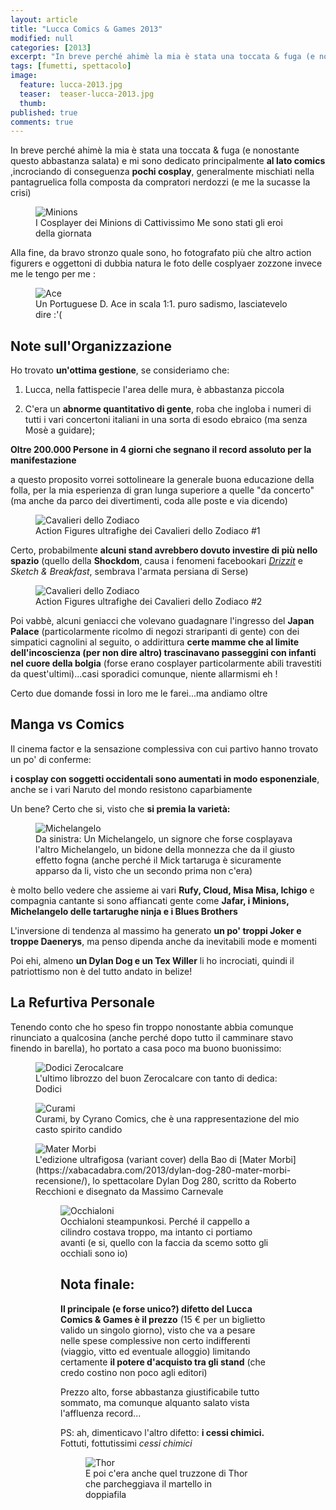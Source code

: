 ```yaml
---
layout: article
title: "Lucca Comics & Games 2013"
modified: null
categories: [2013]
excerpt: "In breve perché ahimè la mia è stata una toccata & fuga (e nonostante questo abbastanza salata) e mi sono dedicato principalmente al lato comics..."
tags: [fumetti, spettacolo]
image: 
  feature: lucca-2013.jpg
  teaser:  teaser-lucca-2013.jpg
  thumb: 
published: true
comments: true
---
```


In breve perché ahimè la mia è stata una toccata & fuga (e nonostante questo abbastanza salata) e mi sono dedicato principalmente **al lato comics** ,incrociando di conseguenza **pochi cosplay**, generalmente mischiati nella pantagruelica folla composta da compratori nerdozzi (e me la sucasse la crisi)

<figure>
	<img src="https://1.bp.blogspot.com/-8Qr8rff5vsQ/UnTNTvsdTNI/AAAAAAAAFRI/TXWREBONR0I/s1600/minions.jpg" alt="Minions">
	<figcaption>I Cosplayer dei Minions di Cattivissimo Me sono stati gli eroi della giornata</figcaption>
</figure>

Alla fine, da bravo stronzo quale sono, ho fotografato più che altro action figurers e oggettoni di dubbia natura le foto delle cosplyaer zozzone invece me le tengo per me :

<figure>
	<img src="https://2.bp.blogspot.com/--CXgczXraPU/UnTSMvjkr3I/AAAAAAAAFRs/dnJ4a5hdT8Y/s1600/ace.jpg" alt="Ace">
	<figcaption>Un Portuguese D. Ace in scala 1:1. puro sadismo, lasciatevelo dire :'(</figcaption>
</figure>

## Note sull'Organizzazione

Ho trovato **un'ottima gestione**, se consideriamo che:

1. Lucca, nella fattispecie l'area delle mura, è abbastanza piccola

2. C'era un **abnorme quantitativo di gente**, roba che ingloba i numeri di tutti i vari concertoni italiani in una sorta di esodo ebraico (ma senza Mosè a guidare);

**Oltre 200.000 Persone in 4 giorni che segnano il record assoluto per la manifestazione**

a questo proposito vorrei sottolineare la generale buona educazione della folla, per la mia esperienza di gran lunga superiore a quelle "da concerto" (ma anche da parco dei divertimenti, coda alle poste e via dicendo)

<figure>
	<img src="https://2.bp.blogspot.com/-ALzCyXPt6UY/UnTSEZT-bnI/AAAAAAAAFRg/-rZETZthx6Q/s1600/cavalieri+dello+zodiaco+2.jpg" alt="Cavalieri dello Zodiaco">
	<figcaption>Action Figures ultrafighe dei Cavalieri dello Zodiaco #1
</figcaption>
</figure>

Certo, probabilmente **alcuni stand avrebbero dovuto investire di più nello spazio** (quello della **Shockdom**, causa i fenomeni facebookari [_Drizzit_](https://xabacadabra.com/2013/drizzit-recensione/) e _Sketch & Breakfast_, sembrava l'armata persiana di Serse) 

<figure>
	<img src="https://1.bp.blogspot.com/-zRFuSa_VJZ0/UnTSMa2gEpI/AAAAAAAAFRo/x77RlUq-b0o/s1600/cavalieri+dello+zodiaco.jpg" alt="Cavalieri dello Zodiaco">
	<figcaption>Action Figures ultrafighe dei Cavalieri dello Zodiaco #2
</figcaption>
</figure>

Poi vabbè, alcuni geniacci che volevano guadagnare l'ingresso del **Japan Palace** (particolarmente ricolmo di negozi straripanti di gente) con dei simpatici cagnolini al seguito, o addirittura **certe mamme che al limite dell'incoscienza (per non dire altro) trascinavano passeggini con infanti nel cuore della bolgia** (forse erano cosplayer particolarmente abili travestiti da quest'ultimi)...casi sporadici comunque, niente allarmismi eh !

Certo due domande fossi in loro me le farei...ma andiamo oltre

## Manga vs Comics

Il cinema factor e la sensazione complessiva con cui partivo hanno trovato un po' di conferme: 

**i cosplay con soggetti occidentali sono aumentati in modo esponenziale**, anche se i vari Naruto del mondo resistono caparbiamente

Un bene? Certo che si, visto che **si premia la varietà:**

<figure>
	<img src="https://3.bp.blogspot.com/-MCq9vdA3er4/UnUIC25isCI/AAAAAAAAFTw/iBlPEVegcuY/s1600/100_1548.JPG" alt="Michelangelo">
	<figcaption>Da sinistra: Un Michelangelo, un signore che forse cosplayava l'altro Michelangelo, un bidone della monnezza che da il giusto effetto fogna (anche perché il Mick tartaruga è sicuramente apparso da li, visto che un secondo prima non c'era)
</figcaption>
</figure>

è molto bello vedere che assieme ai vari **Rufy, Cloud, Misa Misa, Ichigo** e compagnia cantante si sono affiancati gente come **Jafar, i Minions, Michelangelo delle tartarughe ninja e i Blues Brothers**

L'inversione di tendenza al massimo ha generato **un po' troppi Joker e troppe Daenerys**, ma penso dipenda anche da inevitabili mode e momenti

Poi ehi, almeno **un Dylan Dog e un Tex Willer** li ho incrociati, quindi il patriottismo non è del tutto andato in belize!

## La Refurtiva Personale

Tenendo conto che ho speso fin troppo nonostante abbia comunque rinunciato a qualcosina (anche perché dopo tutto il camminare stavo finendo in barella), ho portato a casa poco ma buono buonissimo:

<figure>
	<img src="https://3.bp.blogspot.com/-OI2C8mo67fs/UnUFLwPIDzI/AAAAAAAAFTE/3_sKcugSB7M/s1600/100_1558.JPG" alt="Dodici Zerocalcare">
	<figcaption>L'ultimo librozzo del buon Zerocalcare con tanto di dedica: Dodici</figcaption>
</figure>

<figure>
	<img src="https://3.bp.blogspot.com/-VSZ4m7oIbAw/UnUFimzPd_I/AAAAAAAAFTU/ScV78N0kzAQ/s1600/100_1566.JPG" alt="Curami">
	<figcaption>Curami, by Cyrano Comics, che è una rappresentazione del mio casto spirito candido
</figcaption>
</figure>

<figure>
	<img src="https://4.bp.blogspot.com/-aEmGqX_Vsek/UnUFfnydUCI/AAAAAAAAFTM/VZNIxFt9Dgo/s1600/mater+morbi.jpg" alt="Mater Morbi">
	<figcaption>L'edizione ultrafigosa (variant cover) della Bao di [Mater Morbi](https://xabacadabra.com/2013/dylan-dog-280-mater-morbi-recensione/), lo spettacolare Dylan Dog 280, scritto da Roberto Recchioni e disegnato da Massimo Carnevale
</figcaption>

<figure>
	<img src="https://3.bp.blogspot.com/-E4x32nmLVpI/UnUFoUxAfeI/AAAAAAAAFTc/yLQoHiUXSrc/s1600/steampunkxab.jpg" alt="Occhialoni">
	<figcaption>Occhialoni steampunkosi. Perché il cappello a cilindro costava troppo, ma intanto ci portiamo avanti (e si, quello con la faccia da scemo sotto gli occhiali sono io)
</figcaption>

## Nota finale:

**Il principale (e forse unico?) difetto del Lucca Comics & Games è il prezzo** (15 € per un biglietto valido un singolo giorno), visto che va a pesare nelle spese complessive non certo indifferenti (viaggio, vitto ed eventuale alloggio) limitando certamente **il potere d'acquisto tra gli stand** (che credo costino non poco agli editori)

Prezzo alto, forse abbastanza giustificabile tutto sommato, ma comunque alquanto salato vista l'affluenza record...

PS: ah, dimenticavo l'altro difetto: **i cessi chimici.** Fottuti, fottutissimi _cessi chimici_

<figure>
	<img src="https://4.bp.blogspot.com/-G8_Fd2XRqIY/UnTTRkvV9MI/AAAAAAAAFSg/AgRQt3iPX_c/s1600/thor.jpg" alt="Thor">
	<figcaption>E poi c'era anche quel truzzone di Thor che parcheggiava il martello in doppiafila 
</figcaption>